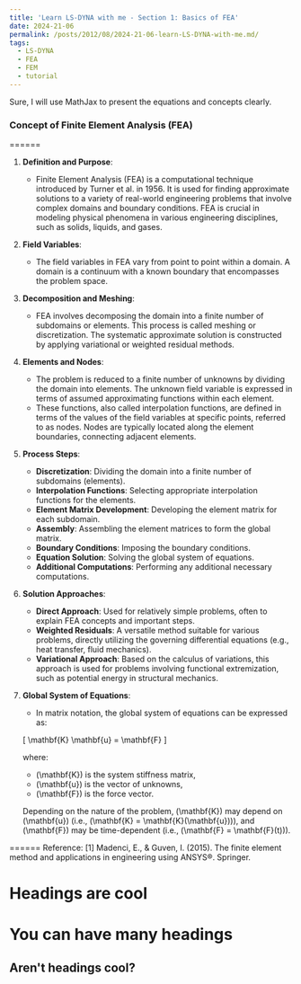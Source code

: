 ```yaml
---
title: 'Learn LS-DYNA with me - Section 1: Basics of FEA'
date: 2024-21-06
permalink: /posts/2012/08/2024-21-06-learn-LS-DYNA-with-me.md/
tags:
  - LS-DYNA
  - FEA
  - FEM
  - tutorial
---
```

Sure, I will use MathJax to present the equations and concepts clearly.

### Concept of Finite Element Analysis (FEA)
======

1. **Definition and Purpose**:
   - Finite Element Analysis (FEA) is a computational technique introduced by Turner et al. in 1956. It is used for finding approximate solutions to a variety of real-world engineering problems that involve complex domains and boundary conditions. FEA is crucial in modeling physical phenomena in various engineering disciplines, such as solids, liquids, and gases.

2. **Field Variables**:
   - The field variables in FEA vary from point to point within a domain. A domain is a continuum with a known boundary that encompasses the problem space.

3. **Decomposition and Meshing**:
   - FEA involves decomposing the domain into a finite number of subdomains or elements. This process is called meshing or discretization. The systematic approximate solution is constructed by applying variational or weighted residual methods.

4. **Elements and Nodes**:
   - The problem is reduced to a finite number of unknowns by dividing the domain into elements. The unknown field variable is expressed in terms of assumed approximating functions within each element.
   - These functions, also called interpolation functions, are defined in terms of the values of the field variables at specific points, referred to as nodes. Nodes are typically located along the element boundaries, connecting adjacent elements.

5. **Process Steps**:
   - **Discretization**: Dividing the domain into a finite number of subdomains (elements).
   - **Interpolation Functions**: Selecting appropriate interpolation functions for the elements.
   - **Element Matrix Development**: Developing the element matrix for each subdomain.
   - **Assembly**: Assembling the element matrices to form the global matrix.
   - **Boundary Conditions**: Imposing the boundary conditions.
   - **Equation Solution**: Solving the global system of equations.
   - **Additional Computations**: Performing any additional necessary computations.

6. **Solution Approaches**:
   - **Direct Approach**: Used for relatively simple problems, often to explain FEA concepts and important steps.
   - **Weighted Residuals**: A versatile method suitable for various problems, directly utilizing the governing differential equations (e.g., heat transfer, fluid mechanics).
   - **Variational Approach**: Based on the calculus of variations, this approach is used for problems involving functional extremization, such as potential energy in structural mechanics.

7. **Global System of Equations**:
   - In matrix notation, the global system of equations can be expressed as:

   \[
   \mathbf{K} \mathbf{u} = \mathbf{F}
   \]

   where:
   - \(\mathbf{K}\) is the system stiffness matrix,
   - \(\mathbf{u}\) is the vector of unknowns,
   - \(\mathbf{F}\) is the force vector.

   Depending on the nature of the problem, \(\mathbf{K}\) may depend on \(\mathbf{u}\) (i.e., \(\mathbf{K} = \mathbf{K}(\mathbf{u})\)), and \(\mathbf{F}\) may be time-dependent (i.e., \(\mathbf{F} = \mathbf{F}(t)\)).

======
Reference:
[1] Madenci, E., & Guven, I. (2015). The finite element method and applications in engineering using ANSYS®. Springer.




Headings are cool
======

You can have many headings
======

Aren't headings cool?
------
